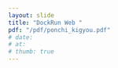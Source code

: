 ```yaml
---
layout: slide
title: "DockRun Web "
pdf: "/pdf/ponchi_kigyou.pdf"
# date:
# at: 
# thumb: true
---
```


